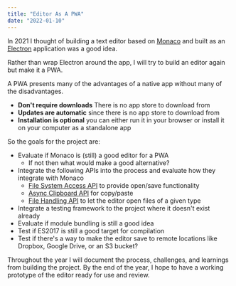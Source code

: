 ```yaml
---
title: "Editor As A PWA"
date: "2022-01-10"
---
```


In 2021 I thought of building a text editor based on [Monaco](https://github.com/microsoft/monaco-editor) and built as an [Electron](https://www.electronjs.org/) application was a good idea.

Rather than wrap Electron around the app, I will try to build an editor again but make it a PWA.

A PWA presents many of the advantages of a native app without many of the disadvantages.

* **Don't require downloads** There is no app store to download from
* **Updates are automatic** since there is no app store to download from
* **Installation is optional** you can either run it in your browser or install it on your computer as a standalone app

So the goals for the project are:

* Evaluate if Monaco is (still) a good editor for a PWA
  * If not then what would make a good alternative?
* Integrate the following APIs into the process and evaluate how they integrate with Monaco
  * [File System Access API](https://web.dev/file-system-access/) to provide open/save functionality
  * [Async Clipboard API](https://web.dev/async-clipboard/) for copy/paste
  * [File Handling API](https://web.dev/file-handling/) to let the editor open files of a given type
* Integrate a testing framework to the project where it doesn't exist already
* Evaluate if module bundling is still a good idea
* Test if ES2017 is still a good target for compilation
* Test if there's a way to make the editor save to remote locations like Dropbox, Google Drive, or an S3 bucket?

Throughout the year I will document the process, challenges, and learnings from building the project. By the end of the year, I hope to have a working prototype of the editor ready for use and review.
